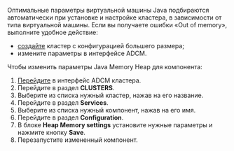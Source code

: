 Оптимальные параметры виртуальной машины Java подбираются автоматически при установке и настройке кластера, в зависимости от типа виртуальной машины. Если вы получаете ошибки «Out of memory», выполните удобное действие:

- [создайте](../../create/) кластер с конфигурацией большего размера;
- измените параметры в интерфейсе ADCM.

Чтобы изменить параметры Java Memory Heap для компонента:

1. [Перейдите](../../../connect/) в интерфейс ADCM кластера.
1. Перейдите в раздел **CLUSTERS**.
1. Выберите из списка нужный кластер, нажав на его название.
1. Перейдите в раздел **Services**.
1. Выберите из списка нужный компонент, нажав на его имя.
1. Перейдите в раздел **Configuration**.
1. В блоке **Heap Memory settings** установите нужные параметры и нажмите кнопку **Save**.
1. Перезапустите измененный компонент.
